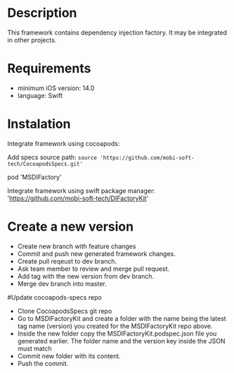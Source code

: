 # Description
This framework contains dependency injection factory. It may be integrated in other projects.

# Requirements
- minimum iOS version: 14.0
- language: Swift

# Instalation
Integrate framework using cocoapods:

Add specs source path: `source 'https://github.com/mobi-soft-tech/CocoapodsSpecs.git'`

pod 'MSDIFactory'

Integrate framework using swift package manager: 'https://github.com/mobi-soft-tech/DIFactoryKit'

# Create a new version

- Create new branch with feature changes
- Commit and push new generated framework changes.
- Create pull reqeust to dev branch.
- Ask team member to review and merge pull request.
- Add tag with the new version from dev branch.
- Merge dev branch into master.

#Update cocoapods-specs repo

- Clone CocoapodsSpecs git repo
- Go to MSDIFactoryKit and create a folder with the name being the latest tag name (version) you created for the MSDIFactoryKit repo above.
- Inside the new folder copy the MSDIFactoryKit.podspec.json file you generated earlier. The folder name and the version key inside the JSON must match
- Commit new folder with its content.
- Push the commit.
